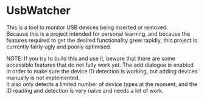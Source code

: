 # UsbWatcher

This is a tool to monitor USB devices being inserted or removed.  
Because this is a project intended for personal learning, and because the features required to get the desired functionality grew rapidly, this project is currently fairly ugly and poorly optimised.  
  
  
NOTE: If you try to build this and use it, beware that there are some accessible features that do not fully work yet. The add dialogue is enabled in order to make sure the device ID detection is working, but adding devices manually is not implemented.  
It also only detects a limited number of device types at the moment, and the ID reading and detection is very naive and needs a lot of work.  
